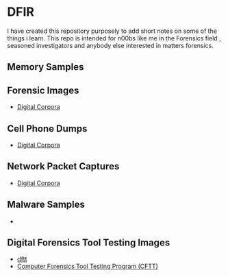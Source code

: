 # DFIR
I have created this repository purposely to add short notes on some of the things i learn. This repo is intended for n00bs like me in the Forensics field , seasoned investigators and anybody else interested in matters forensics. 


## Memory Samples


## Forensic Images
- [Digital Corpora](https://digitalcorpora.org/corpora/disk-images)

## Cell Phone Dumps
- [Digital Corpora](https://digitalcorpora.org/corpora/cell-phones)

## Network Packet Captures
- [Digital Corpora](https://digitalcorpora.org/corpora/network-packet-dumps)

## Malware Samples
-

## Digital Forensics Tool Testing Images
- [dftt](http://dftt.sourceforge.net/)
- [Computer Forensics Tool Testing Program (CFTT)](https://www.nist.gov/itl/ssd/software-quality-group/computer-forensics-tool-testing-program-cftt)
